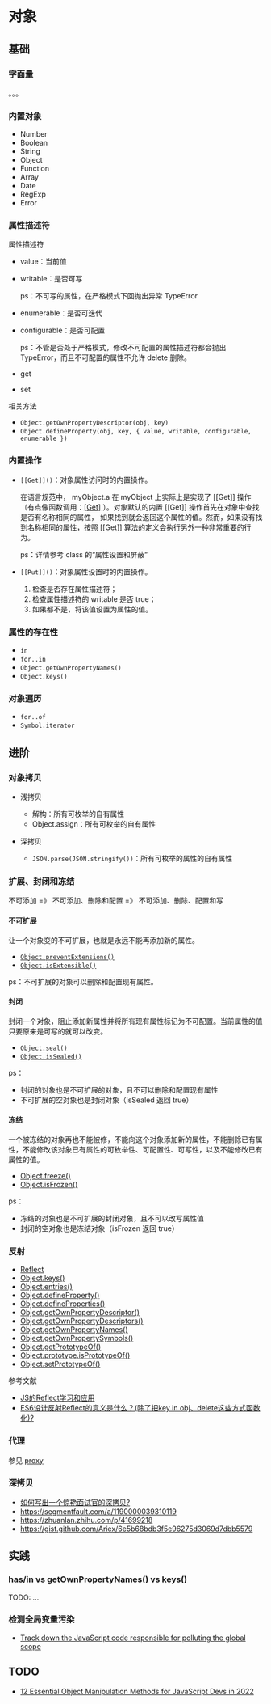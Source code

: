 # 对象

## 基础

### 字面量

。。。

### 内置对象

- Number
- Boolean
- String
- Object
- Function
- Array
- Date
- RegExp
- Error

### 属性描述符

属性描述符

- value：当前值
- writable：是否可写

    ps：不可写的属性，在严格模式下回抛出异常 TypeError

- enumerable：是否可迭代
- configurable：是否可配置

    ps：不管是否处于严格模式，修改不可配置的属性描述符都会抛出 TypeError，而且不可配置的属性不允许 delete 删除。

- get
- set

相关方法

- `Object.getOwnPropertyDescriptor(obj, key)`
- `Object.defineProperty(obj, key, { value, writable, configurable, enumerable })`

### 内置操作

- `[[Get]]()`：对象属性访问时的内置操作。

    在语言规范中， myObject.a 在 myObject 上实际上是实现了 [[Get]] 操作（有点像函数调用：[[Get]]() ）。对象默认的内置 [[Get]] 操作首先在对象中查找是否有名称相同的属性， 如果找到就会返回这个属性的值。然而，如果没有找到名称相同的属性，按照 [[Get]] 算法的定义会执行另外一种非常重要的行为。

    ps：详情参考 class 的“属性设置和屏蔽”

- `[[Put]]()`：对象属性设置时的内置操作。

    1. 检查是否存在属性描述符；
    2. 检查属性描述符的 writable 是否 true；
    3. 如果都不是，将该值设置为属性的值。

### 属性的存在性

- `in`
- `for..in`
- `Object.getOwnPropertyNames()`
- `Object.keys()`

### 对象遍历

- `for..of`
- `Symbol.iterator`

## 进阶

### 对象拷贝

- 浅拷贝

    - 解构：所有可枚举的自有属性
    - Object.assign：所有可枚举的自有属性

- 深拷贝

    - `JSON.parse(JSON.stringify())`：所有可枚举的属性的自有属性

### 扩展、封闭和冻结

不可添加 =》 不可添加、删除和配置 =》 不可添加、删除、配置和写

#### 不可扩展

让一个对象变的不可扩展，也就是永远不能再添加新的属性。

- [`Object.preventExtensions()`](https://developer.mozilla.org/zh-CN/docs/Web/JavaScript/Reference/Global_Objects/Object/preventExtensions)
- [`Object.isExtensible()`](https://developer.mozilla.org/zh-CN/docs/Web/JavaScript/Reference/Global_Objects/Object/isExtensible)

ps：不可扩展的对象可以删除和配置现有属性。

#### 封闭

封闭一个对象，阻止添加新属性并将所有现有属性标记为不可配置。当前属性的值只要原来是可写的就可以改变。

- [`Object.seal()`](https://developer.mozilla.org/zh-CN/docs/Web/JavaScript/Reference/Global_Objects/Object/seal)
- [`Object.isSealed()`](https://developer.mozilla.org/zh-CN/docs/Web/JavaScript/Reference/Global_Objects/Object/isSealed)

ps：

- 封闭的对象也是不可扩展的对象，且不可以删除和配置现有属性
- 不可扩展的空对象也是封闭对象（isSealed 返回 true）

#### 冻结

一个被冻结的对象再也不能被修，不能向这个对象添加新的属性，不能删除已有属性，不能修改该对象已有属性的可枚举性、可配置性、可写性，以及不能修改已有属性的值。

- [Object.freeze()](https://developer.mozilla.org/zh-CN/docs/Web/JavaScript/Reference/Global_Objects/Object/freeze)
- [Object.isFrozen()](https://developer.mozilla.org/zh-CN/docs/Web/JavaScript/Reference/Global_Objects/Object/isFrozen)

ps：

- 冻结的对象也是不可扩展的封闭对象，且不可以改写属性值
- 封闭的空对象也是冻结对象（isFrozen 返回 true）

### 反射

- [Reflect](https://developer.mozilla.org/zh-CN/docs/Web/JavaScript/Reference/Global_Objects/Reflect)
- [Object.keys()](https://developer.mozilla.org/zh-CN/docs/Web/JavaScript/Reference/Global_Objects/Object/keys)
- [Object.entries()](https://developer.mozilla.org/zh-CN/docs/Web/JavaScript/Reference/Global_Objects/Object/entries)
- [Object.defineProperty()](https://developer.mozilla.org/zh-CN/docs/Web/JavaScript/Reference/Global_Objects/Object/defineProperty)
- [Object.defineProperties()](https://developer.mozilla.org/zh-CN/docs/Web/JavaScript/Reference/Global_Objects/Object/defineProperties)
- [Object.getOwnPropertyDescriptor()](https://developer.mozilla.org/zh-CN/docs/Web/JavaScript/Reference/Global_Objects/Object/getOwnPropertyDescriptor)
- [Object.getOwnPropertyDescriptors()](https://developer.mozilla.org/zh-CN/docs/Web/JavaScript/Reference/Global_Objects/Object/getOwnPropertyDescriptors)
- [Object.getOwnPropertyNames()](https://developer.mozilla.org/zh-CN/docs/Web/JavaScript/Reference/Global_Objects/Object/getOwnPropertyNames)
- [Object.getOwnPropertySymbols()](https://developer.mozilla.org/zh-CN/docs/Web/JavaScript/Reference/Global_Objects/Object/getOwnPropertySymbols)
- [Object.getPrototypeOf()](https://developer.mozilla.org/zh-CN/docs/Web/JavaScript/Reference/Global_Objects/Object/GetPrototypeOf)
- [Object.prototype.isPrototypeOf()](https://developer.mozilla.org/zh-CN/docs/Web/JavaScript/Reference/Global_Objects/Object/isPrototypeOf)
- [Object.setPrototypeOf()](https://developer.mozilla.org/zh-CN/docs/Web/JavaScript/Reference/Global_Objects/Object/setPrototypeOf)

参考文献

- [JS的Reflect学习和应用](https://zhuanlan.zhihu.com/p/92700557)
- [ES6设计反射Reflect的意义是什么？(除了把key in obj、delete这些方式函数化)?](https://www.zhihu.com/question/276403215)

### 代理

参见 [proxy](./proxy/README.md)

### 深拷贝

- [如何写出一个惊艳面试官的深拷贝?](https://segmentfault.com/a/1190000020255831)
- https://segmentfault.com/a/1190000039310119
- https://zhuanlan.zhihu.com/p/41699218
- https://gist.github.com/Ariex/6e5b68bdb3f5e96275d3069d7dbb5579

## 实践

### has/in vs getOwnPropertyNames() vs keys()

TODO: ...

### 检测全局变量污染

- [Track down the JavaScript code responsible for polluting the global scope](https://mmazzarolo.com/blog/2022-02-16-track-down-the-javascript-code-responsible-for-polluting-the-global-scope/)

## TODO

- [12 Essential Object Manipulation Methods for JavaScript Devs in 2022](https://javascript.plainenglish.io/12-essential-object-manipulation-methods-for-javascript-devs-in-2022-f8e66e1b0e9)
